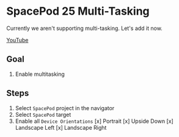 # SpacePod 25 Multi-Tasking

Currently we aren't supporting multi-tasking. Let's add it now.

[YouTube](https://youtu.be/iOrGEIHLiFk)

## Goal

1. Enable multitasking

## Steps

1. Select `SpacePod` project in the navigator
2. Select `SpacePod` target
3. Enable all `Device Orientations`
   [x] Portrait
   [x] Upside Down
   [x] Landscape Left
   [x] Landscape Right
